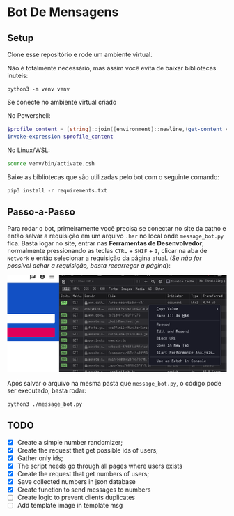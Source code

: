 # Bot De Mensagens
## Setup
Clone esse repositório e rode um ambiente virtual.

Não é totalmente necessário, mas assim você evita de baixar bibliotecas inuteis:

```fish
python3 -m venv venv
```

Se conecte no ambiente virtual criado

No Powershell:
```powershell
$profile_content = [string]::join([environment]::newline,(get-content venv/bin/Activate.ps1))
invoke-expression $profile_content
```

No Linux/WSL:
```bash
source venv/bin/activate.csh
```

Baixe as bibliotecas que são utilizadas pelo bot com o seguinte comando:

```fish
pip3 install -r requirements.txt
```

## Passo-a-Passo
Para rodar o bot, primeiramente você precisa se conectar no site da catho e então salvar a requisição em um arquivo `.har` no local onde `message_bot.py` fica.
Basta logar no site, entrar nas **Ferramentas de Desenvolvedor**, normalmente pressionando as teclas `CTRL` + `SHIF` + `I`, clicar na aba de `Network` e então selecionar a requisição da página atual. (*Se não for possível achar a requisição, basta recarregar a página*):

![tip](./assets/inspect.png)

Após salvar o arquivo na mesma pasta que `message_bot.py`, o código pode ser executado, basta rodar:

```fish
python3 ./message_bot.py
```

## TODO
- [x] Create a simple number randomizer;
- [x] Create the request that get possible ids of users;
- [x] Gather only ids;
- [x] The script needs go through all pages where users exists
- [x] Create the request that get numbers of users;
- [x] Save collected numbers in json database
- [x] Create function to send messages to numbers
- [ ] Create logic to prevent clients duplicates
- [ ] Add template image in template msg
